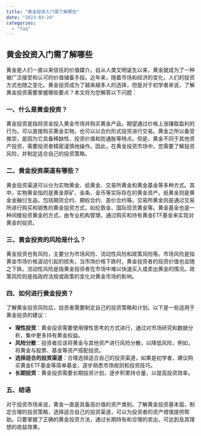 ```yaml
---
title: "黄金投资入门需了解哪些"
date: "2023-03-24"
categories: 
  - "faq"
---
```


## 黄金投资入门需了解哪些

黄金是人们一直以来信任的价值媒介。自从人类文明诞生以来，黄金就成为了一种被广泛接受和认可的价值储备手段。近年来，随着市场和经济的变化，人们的投资方式也随之变化。黄金投资成为了越来越多人的选择，但是对于初学者来说，了解黄金投资需要掌握哪些要点？本文将为您解答以下问题：

### 一、什么是黄金投资？

黄金投资是指将资金投入黄金市场并购买黄金产品，期望通过价格上涨赚取盈利的行为。可以直接购买黄金实物，也可以以合约形式投资进行交易。黄金之所以备受推崇，是因为它具备稀缺性、投资价值和防通胀等特点。但是，黄金不同于其他资产投资，需要投资者精密谨慎地操作。因此，在黄金投资市场中，您需要了解投资风险，并制定适合自己的投资策略。

### 二、黄金投资渠道有哪些？

黄金投资渠道可以分为实物黄金、纸黄金、交易所黄金和黄金基金等多种方式。其中，实物黄金指的是黄金原矿、金条、金币等实际存在的黄金资产。纸黄金则是黄金金融衍生品，包括期货合约、期权合约、差价合约等。交易所黄金则是通过交易所进行购买和销售的黄金投资方式，如伦敦金、国际现货黄金等。黄金基金也是一种间接投资黄金的方式，由专业机构管理，通过购买和持有黄金ETF基金来实现对黄金的投资。

### 三、黄金投资的风险是什么？

黄金投资也有风险，主要分为市场风险、流动性风险和政策风险等。市场风险是指黄金市场价格波动引起的损失，当市场价格下跌时，黄金投资者的投资价值也会随之下跌。流动性风险是指黄金投资者在市场中难以快速买入或卖出黄金的情况。政策风险则是指政府法规或政策的变化对黄金市场的影响。

### 四、如何进行黄金投资？

了解黄金投资风险后，投资者需要制定自己的投资策略和计划。以下是一些适用于黄金投资的建议：

- **理性投资**：黄金投资需要使用理性思考的方式进行，通过对市场研究和数据分析，集中更多持有黄金权益。
- **风险分散**：投资者应该将黄金与其他资产进行风险分散，以降低风险，例如，将黄金与股票、基金等资产搭配投资。
- **选择适合的投资渠道**：合理选择适合自己的投资渠道，如果是初学者，建议购买黄金ETF基金等简单基金，逐步熟悉市场规则和投资技巧。
- **长期投资**：黄金投资需要长期投资计划，逐步积累持仓量，以提高投资效率。

### 五、结语

对于投资市场来说，黄金一直是具备高价值的资产类别。了解黄金投资基本面，制定合理的投资策略，选择适合自己的投资渠道，可以为投资者的资产增值提供帮助。只要掌握了正确的黄金投资方法，通过长期持有和合理的卖出，可达到及其理想的收益效果。
